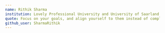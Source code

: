 ```yaml
---
name: Rithik Sharma
institution: Lovely Professional University and University of Saarland
quote: Focus on your goals, and align yourself to them instead of complaining about the past
github_user: SharmaRithik
---
```

